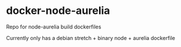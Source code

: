 # docker-node-aurelia
Repo for node-aurelia build dockerfiles

Currently only has a debian stretch + binary node + aurelia dockerfile
